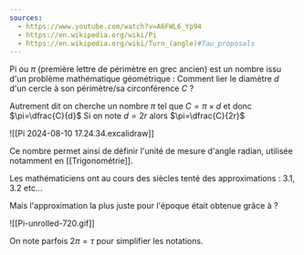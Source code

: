 ```yaml
---
sources:
  - https://www.youtube.com/watch?v=A6FWL6_Yp94
  - https://en.wikipedia.org/wiki/Pi
  - https://en.wikipedia.org/wiki/Turn_(angle)#Tau_proposals
---
```


Pi ou $\pi$ (première lettre de périmètre en grec ancien) est un nombre issu d'un problème mathématique géométrique :
Comment lier le diamètre $d$ d'un cercle à son périmètre/sa circonférence $C$ ?
 
Autrement dit on cherche un nombre $\pi$ tel que $C=\pi\times d$ et donc $\pi=\dfrac{C}{d}$
Si on note $d=2r$ alors $\pi=\dfrac{C}{2r}$

![[Pi 2024-08-10 17.24.34.excalidraw]]

Ce nombre permet ainsi de définir l'unité de mesure d'angle radian, utilisée notamment en [[Trigonométrie]].

Les mathématiciens ont au cours des siècles tenté des approximations : $3.1$, $3.2$ etc...

Mais l'approximation la plus juste pour l'époque était obtenue grâce à ?




![[Pi-unrolled-720.gif]]

On note parfois $2\pi=\tau$ pour simplifier les notations.

